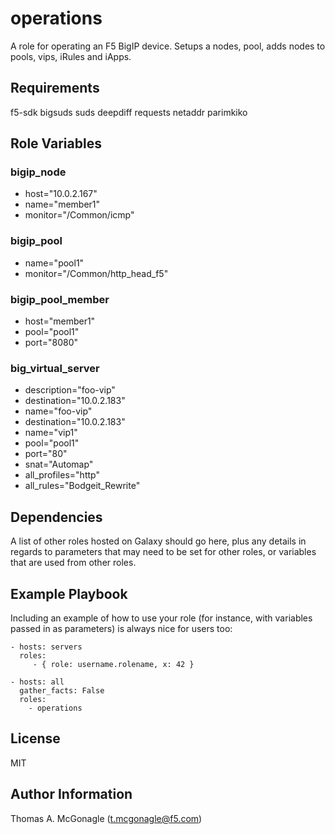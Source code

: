 operations
=========

A role for operating an F5 BigIP device. Setups a nodes, pool, adds nodes to pools, vips, iRules and iApps.

Requirements
------------

f5-sdk
bigsuds
suds
deepdiff
requests
netaddr
parimkiko

Role Variables
--------------
### bigip_node
* host="10.0.2.167"
* name="member1"
* monitor="/Common/icmp"

### bigip_pool
* name="pool1"
* monitor="/Common/http_head_f5"

### bigip_pool_member
* host="member1"
* pool="pool1"
* port="8080"

### big_virtual_server
* description="foo-vip"
* destination="10.0.2.183"
* name="foo-vip"
* destination="10.0.2.183"
* name="vip1"
* pool="pool1"
* port="80"
* snat="Automap"
* all_profiles="http"
* all_rules="Bodgeit_Rewrite"

Dependencies
------------

A list of other roles hosted on Galaxy should go here, plus any details in regards to parameters that may need to be set for other roles, or variables that are used from other roles.

Example Playbook
----------------

Including an example of how to use your role (for instance, with variables passed in as parameters) is always nice for users too:

    - hosts: servers
      roles:
         - { role: username.rolename, x: 42 }

    - hosts: all
      gather_facts: False
      roles:
        - operations

License
-------

MIT

Author Information
------------------

Thomas A. McGonagle (t.mcgonagle@f5.com)
